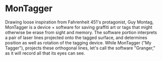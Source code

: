 # MonTagger
Drawing loose inspiration from Fahrenheit 451's protagonist, Guy Montag, MonTagger is a device + software for saving graffiti art or tags that might otherwise be erase from sight and memory. The software portion interprets a pair of laser lines projected onto the tagged surface, and determines position as well as rotation of the tagging device. While MonTagger ("My Tagger"), projects these orthogonal lines, let's call the software "Granger," as it will record all that its eyes can see. 
